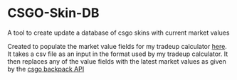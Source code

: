 # CSGO-Skin-DB
A tool to create update a database of csgo skins with current market values

Created to populate the market value fields for my tradeup calculator [here](https://github.com/Kalekdan/Tradeup-Buddy). It takes a csv file as an input in the format used by my tradeup calculator. It then replaces any of the value fields with the latest market values as given by the [csgo backpack API](https://csgobackpack.net/api/)
